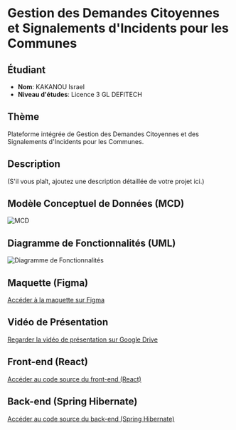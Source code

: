# Gestion des Demandes Citoyennes et Signalements d'Incidents pour les Communes

## Étudiant

- **Nom**: KAKANOU Israel
- **Niveau d'études**: Licence 3 GL DEFITECH

## Thème

Plateforme intégrée de Gestion des Demandes Citoyennes et des Signalements d'Incidents pour les Communes.

## Description

(S'il vous plaît, ajoutez une description détaillée de votre projet ici.)

## Modèle Conceptuel de Données (MCD)

![MCD](lien_image_mcd)

## Diagramme de Fonctionnalités (UML)

![Diagramme de Fonctionnalités](lien_image_diagramme_fonctionnalites)

## Maquette (Figma)

[Accéder à la maquette sur Figma](lien_maquette)

## Vidéo de Présentation

[Regarder la vidéo de présentation sur Google Drive](lien_video_drive)

## Front-end (React)

[Accéder au code source du front-end (React)](lien_front_end_react)

## Back-end (Spring Hibernate)

[Accéder au code source du back-end (Spring Hibernate)](lien_back_end_spring_hibernate)
